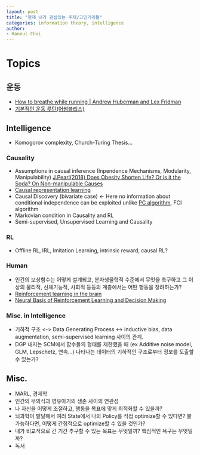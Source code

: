 ```yaml
---
layout: post
title: "현재 내가 관심있는 주제/고민거리들"
categories: information theory, intelligence
author:
- Haneul Choi
---
```


# Topics
## 운동
- [How to breathe while running | Andrew Huberman and Lex Fridman](https://youtu.be/msGKrclcsbc)
- [기본적인 운동 루틴(어썸블리스)](https://www.youtube.com/watch?v=5jLC-JH_0DQ)
## Intelligence
- Komogorov complexity, Church-Turing Thesis...
### Causality
- Assumptions in causal inference (Inpendence Mechanisms, Modularity, Manipulability)
[J.Pearl(2018) Does Obesity Shorten Life? Or is it the Soda? On Non-manipulable Causes](https://www.degruyter.com/document/doi/10.1515/jci-2018-2001/html)
- [Causal representation learning](https://arxiv.org/abs/2102.11107)
- Causal Discovery (bivariate case) <- Here no information about conditional independence can be exploited unlike [PC algorithm](https://youtu.be/o2A61bJ0UCw), FCI algorithm
- Markovian condition in Causality and RL
- Semi-supervised, Unsupervised Learning and Causality
### RL
- Offline RL, IRL, Imitation Learning, intrinsic reward, causal RL?
### Human
- 인간의 보상함수는 어떻게 설계되고, 분자생물학적 수준에서 무엇을 촉구하고 그 이상의 물리적, 신체기능적, 사회적 등등의 계층에서는 어떤 행동을 장려하는가?
- [Reinforcement learning in the brain](https://www.princeton.edu/~yael/Publications/Niv2009.pdf)
- [Neural Basis of Reinforcement Learning and Decision Making](https://doi.org/10.1146%2Fannurev-neuro-062111-150512)
### Misc. in Intelligence
- 기하적 구조 <-> Data Generating Process <-> inductive bias, data augmentation, semi-supervised learning 사이의 관계.
- DGP 내지는 SCM에서 함수들의 형태를 제한했을 때 (ex Additive noise model, GLM, Lepschetz, 연속...) 나타나는 데이터의 기하적인 구조로부터 정보를 도출할 수 있는가?
## Misc.
- MARL, 경제학
- 인간의 무의식과 영유아기의 생존 사이의 연관성
- 나 자신을 어떻게 조절하고, 행동을 목표에 맞게 최적화할 수 있을까?
- 뇌과학이 발달해서 여러 State에서 나의 Policy를 직접 optimize할 수 있다면? 불가능하다면, 어떻게 간접적으로 optimize할 수 있을 것인가?
- 내가 비교적으로 긴 기간 추구할 수 있는 목표는 무엇일까? 핵심적인 욕구는 무엇일까?
- 독서
